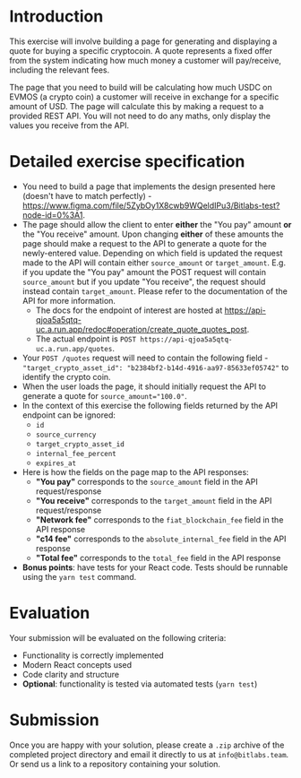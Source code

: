 # Introduction
This exercise will involve building a page for generating and displaying a quote for buying a specific cryptocoin.
A quote represents a fixed offer from the system indicating how much money a
customer will pay/receive, including the relevant fees.

The page that you need to build will be calculating how much USDC on EVMOS (a crypto coin) a customer will receive
in exchange for a specific amount of USD. The page will calculate this by making a request to a provided REST API.
You will not need to do any maths, only display the values you receive from the API.

# Detailed exercise specification
- You need to build a page that implements the design presented here (doesn't have to match perfectly) -
  https://www.figma.com/file/5ZybOy1X8cwb9WQeldIPu3/Bitlabs-test?node-id=0%3A1.
- The page should allow the client to enter **either** the "You pay" amount **or** the "You receive" amount.
  Upon changing **either** of these amounts the page should make a request to the API to generate a quote for
  the newly-entered value. Depending on which field is updated the request made to the API will contain either
  `source_amount` or `target_amount`. E.g. if you update the "You pay" amount the POST request will contain
  `source_amount` but if you update "You receive", the request should instead contain `target_amount`.
  Please refer to the documentation of the API for more information.
  - The docs for the endpoint of interest are hosted at
https://api-qjoa5a5qtq-uc.a.run.app/redoc#operation/create_quote_quotes_post.
  - The actual endpoint is
`POST https://api-qjoa5a5qtq-uc.a.run.app/quotes`.
- Your `POST /quotes` request will need to contain the following field -
  `"target_crypto_asset_id": "b2384bf2-b14d-4916-aa97-85633ef05742"` to identify the crypto coin.
- When the user loads the page, it should initially request the API to generate a quote for `source_amount="100.0"`.
- In the context of this exercise the following fields returned by the API endpoint can be ignored:
  - `id`
  - `source_currency`
  - `target_crypto_asset_id`
  - `internal_fee_percent`
  - `expires_at`
- Here is how the fields on the page map to the API responses:
  - **"You pay"** corresponds to the `source_amount` field in the API request/response
  - **"You receive"** corresponds to the `target_amount` field in the API request/response
  - **"Network fee"** corresponds to the `fiat_blockchain_fee` field in the API response
  - **"c14 fee"** corresponds to the `absolute_internal_fee` field in the API response
  - **"Total fee"** corresponds to the `total_fee` field in the API response
- **Bonus points**: have tests for your React code. Tests should be runnable using the `yarn test` command.

# Evaluation

Your submission will be evaluated on the following criteria:

- Functionality is correctly implemented
- Modern React concepts used
- Code clarity and structure
- **Optional**: functionality is tested via automated tests (`yarn test`)

# Submission

Once you are happy with your solution, please create a `.zip` archive of the completed
project directory and email it directly to us at `info@bitlabs.team`.
Or send us a link to a repository containing your solution.
